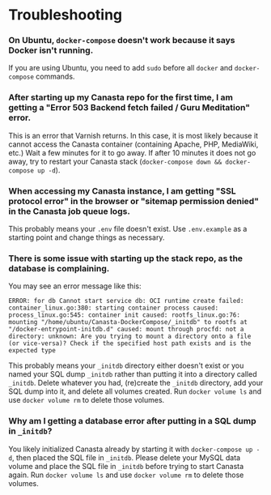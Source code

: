 # Troubleshooting

### On Ubuntu, `docker-compose` doesn't work because it says Docker isn't running.
If you are using Ubuntu, you need to add `sudo` before all `docker` and `docker-compose` commands.

### After starting up my Canasta repo for the first time, I am getting a "Error 503 Backend fetch failed / Guru Meditation" error.

This is an error that Varnish returns. In this case, it is most likely because it cannot access the Canasta container (containing Apache, PHP, MediaWiki, etc.) Wait a few minutes for it to go away. If after 10 minutes it does not go away, try to restart your Canasta stack (`docker-compose down && docker-compose up -d`).

### When accessing my Canasta instance, I am getting "SSL protocol error" in the browser or "sitemap permission denied" in the Canasta job queue logs.

This probably means your `.env` file doesn't exist. Use `.env.example` as a starting point and change things as necessary.

### There is some issue with starting up the stack repo, as the database is complaining.

You may see an error message like this:

```
ERROR: for db Cannot start service db: OCI runtime create failed: container_linux.go:380: starting container process caused: process_linux.go:545: container init caused: rootfs_linux.go:76: mounting "/home/ubuntu/Canasta-DockerCompose/_initdb" to rootfs at "/docker-entrypoint-initdb.d" caused: mount through procfd: not a directory: unknown: Are you trying to mount a directory onto a file (or vice-versa)? Check if the specified host path exists and is the expected type
```

This probably means your `_initdb` directory either doesn't exist or you named your SQL dump `_initdb` rather than putting it into a directory called `_initdb`. Delete whatever you had, (re)create the `_initdb` directory, add your SQL dump into it, and delete all volumes created. Run `docker volume ls` and use `docker volume rm` to delete those volumes.

### Why am I getting a database error after putting in a SQL dump in `_initdb`?

You likely initialized Canasta already by starting it with `docker-compose up -d`, then placed the SQL file in `_initdb`. Please delete your MySQL data volume and place the SQL file in `_initdb` before trying to start Canasta again. Run `docker volume ls` and use `docker volume rm` to delete those volumes.
